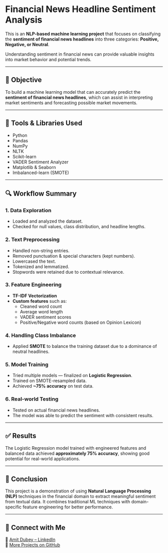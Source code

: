 # Financial News Headline Sentiment Analysis

This is an **NLP-based machine learning project** that focuses on classifying the **sentiment of financial news headlines** into three categories: **Positive, Negative, or Neutral**.

Understanding sentiment in financial news can provide valuable insights into market behavior and potential trends.

---

## 📌 Objective

To build a machine learning model that can accurately predict the **sentiment of financial news headlines**, which can assist in interpreting market sentiments and forecasting possible market movements.

---

## 🧰 Tools & Libraries Used

- Python  
- Pandas  
- NumPy  
- NLTK  
- Scikit-learn  
- VADER Sentiment Analyzer  
- Matplotlib & Seaborn  
- Imbalanced-learn (SMOTE)

---

## 🔍 Workflow Summary

### 1. **Data Exploration**
- Loaded and analyzed the dataset.
- Checked for null values, class distribution, and headline lengths.

### 2. **Text Preprocessing**
- Handled non-string entries.
- Removed punctuation & special characters (kept numbers).
- Lowercased the text.
- Tokenized and lemmatized.
- Stopwords were retained due to contextual relevance.

### 3. **Feature Engineering**
- **TF-IDF Vectorization**  
- **Custom features** such as:
  - Cleaned word count  
  - Average word length  
  - VADER sentiment scores  
  - Positive/Negative word counts (based on Opinion Lexicon)

### 4. **Handling Class Imbalance**
- Applied **SMOTE** to balance the training dataset due to a dominance of neutral headlines.

### 5. **Model Training**
- Tried multiple models — finalized on **Logistic Regression**.
- Trained on SMOTE-resampled data.
- Achieved **~75% accuracy** on test data.

### 6. **Real-world Testing**
- Tested on actual financial news headlines.
- The model was able to predict the sentiment with consistent results.

---

## ✅ Results

The Logistic Regression model trained with engineered features and balanced data achieved **approximately 75% accuracy**, showing good potential for real-world applications.

---


## 📌 Conclusion

This project is a demonstration of using **Natural Language Processing (NLP)** techniques in the financial domain to extract meaningful sentiment from textual data. It combines traditional ML techniques with domain-specific feature engineering for better performance.

---

## 🔗 Connect with Me

📧 [Amit Dubey – LinkedIn](https://www.linkedin.com/in/amit-dubey-analytics/)  
📁 [More Projects on GitHub](https://github.com/amitdubey4)

